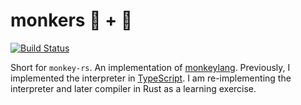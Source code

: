 # monkers 🐒 + 🦀
[![Build Status](https://travis-ci.com/poteto/monkers.svg?branch=master)](https://travis-ci.com/poteto/monkers)

Short for `monkey-rs`. An implementation of [monkeylang](https://monkeylang.org/). Previously, I implemented the interpreter in [TypeScript](https://github.com/poteto/boba-js). I am re-implementing the interpreter and later compiler in Rust as a learning exercise.